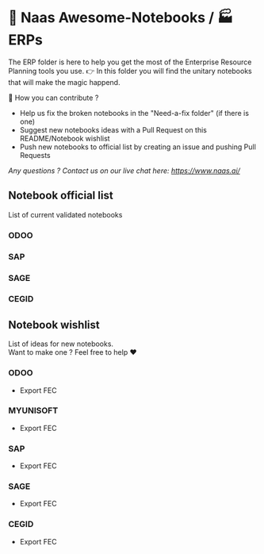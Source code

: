 # 🐙 Naas Awesome-Notebooks / 🏭 ERPs

The ERP folder is here to help you get the most of the Enterprise Resource Planning tools you use.
👉 In this folder you will find the unitary notebooks that will make the magic happend. 

🙏 How you can contribute ? 

- Help us fix the broken notebooks in the "Need-a-fix folder" (if there is one)
- Suggest new notebooks ideas with a Pull Request on this README/Notebook wishlist
- Push new notebooks to official list by creating an issue and pushing Pull Requests 

*Any questions ? Contact us on our live chat here: https://www.naas.ai/*


## Notebook official list 
List of current validated notebooks 


### ODOO 

### SAP 

### SAGE

### CEGID






## Notebook wishlist 
List of ideas for new notebooks.<br>
Want to make one ? Feel free to help ❤️

### ODOO 
- Export FEC

### MYUNISOFT 
- Export FEC

### SAP 
- Export FEC

### SAGE
- Export FEC

### CEGID
- Export FEC
